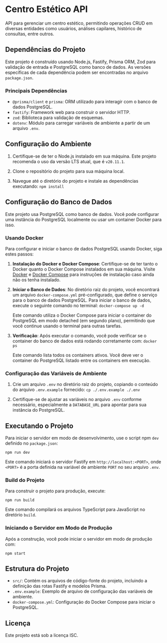 # Centro Estético API

API para gerenciar um centro estético, permitindo operações CRUD em diversas entidades como usuários, análises capilares, histórico de consultas, entre outros.

## Dependências do Projeto

Este projeto é construído usando Node.js, Fastify, Prisma ORM, Zod para validação de entrada e PostgreSQL como banco de dados. As versões específicas de cada dependência podem ser encontradas no arquivo `package.json`.

### Principais Dependências

- `@prisma/client` e `prisma`: ORM utilizado para interagir com o banco de dados PostgreSQL.
- `fastify`: Framework web para construir o servidor HTTP.
- `zod`: Biblioteca para validação de esquemas.
- `dotenv`: Módulo para carregar variáveis de ambiente a partir de um arquivo `.env`.

## Configuração do Ambiente

1. Certifique-se de ter o Node.js instalado em sua máquina. Este projeto recomenda o uso da versão LTS atual, que é `v20.11.1`.

2. Clone o repositório do projeto para sua máquina local.

3. Navegue até o diretório do projeto e instale as dependências executando:
   <code>npm install</code>

## Configuração do Banco de Dados

Este projeto usa PostgreSQL como banco de dados. Você pode configurar uma instância do PostgreSQL localmente ou usar um container Docker para isso.

### Usando Docker

Para configurar e iniciar o banco de dados PostgreSQL usando Docker, siga estes passos:

1. **Instalação do Docker e Docker Compose**: Certifique-se de ter tanto o Docker quanto o Docker Compose instalados em sua máquina. Visite [Docker](https://docs.docker.com/get-docker/) e [Docker Compose](https://docs.docker.com/compose/install/) para instruções de instalação caso ainda não os tenha instalado.

2. **Iniciar o Banco de Dados**: No diretório raiz do projeto, você encontrará um arquivo `docker-compose.yml` pré-configurado, que define o serviço para o banco de dados PostgreSQL. Para iniciar o banco de dados, execute o seguinte comando no terminal:
   <code>docker-compose up -d</code>

   Este comando utiliza o Docker Compose para iniciar o container do PostgreSQL em modo detached (em segundo plano), permitindo que você continue usando o terminal para outras tarefas.

3. **Verificação**: Após executar o comando, você pode verificar se o container do banco de dados está rodando corretamente com:
   <code>docker ps</code>

   Este comando lista todos os containers ativos. Você deve ver o container do PostgreSQL listado entre os containers em execução.


### Configuração das Variáveis de Ambiente

1. Crie um arquivo `.env` no diretório raiz do projeto, copiando o conteúdo do arquivo `.env.example` fornecido:
   <code>cp ./.env.example ./.env</code>

2. Certifique-se de ajustar as variáveis no arquivo `.env` conforme necessário, especialmente a `DATABASE_URL` para apontar para sua instância do PostgreSQL.

## Executando o Projeto

Para iniciar o servidor em modo de desenvolvimento, use o script npm `dev` definido no `package.json`:

<code>npm run dev</code>

Este comando iniciará o servidor Fastify em `http://localhost:<PORT>`, onde `<PORT>` é a porta definida na variável de ambiente `PORT` no seu arquivo `.env`.

### Build do Projeto

Para construir o projeto para produção, execute:

<code>npm run build</code>

Este comando compilará os arquivos TypeScript para JavaScript no diretório `build`.

### Iniciando o Servidor em Modo de Produção

Após a construção, você pode iniciar o servidor em modo de produção com:

<code>npm start</code>

## Estrutura do Projeto

- `src/`: Contém os arquivos de código-fonte do projeto, incluindo a definição das rotas Fastify e modelos Prisma.
- `.env.example`: Exemplo de arquivo de configuração das variáveis de ambiente.
- `docker-compose.yml`: Configuração do Docker Compose para iniciar o PostgreSQL.

## Licença

Este projeto está sob a licença ISC.
